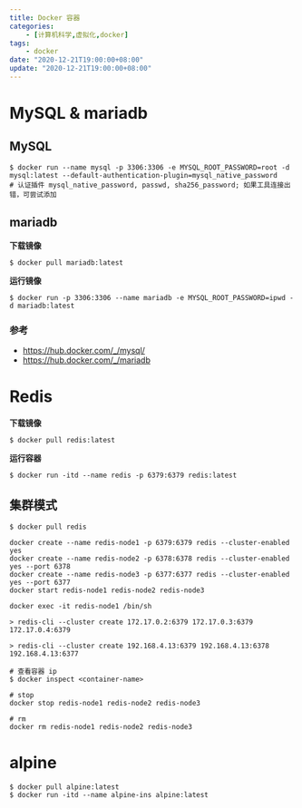 ```yaml
---
title: Docker 容器
categories: 
    - [计算机科学,虚拟化,docker]
tags:
    - docker
date: "2020-12-21T19:00:00+08:00"
update: "2020-12-21T19:00:00+08:00"
---
```


# MySQL & mariadb

## MySQL

```shell
$ docker run --name mysql -p 3306:3306 -e MYSQL_ROOT_PASSWORD=root -d mysql:latest --default-authentication-plugin=mysql_native_password
# 认证插件 mysql_native_password, passwd, sha256_password; 如果工具连接出错，可尝试添加
```

## mariadb

**下载镜像**

```shell
$ docker pull mariadb:latest
```

**运行镜像**

```shell
$ docker run -p 3306:3306 --name mariadb -e MYSQL_ROOT_PASSWORD=ipwd -d mariadb:latest
```

### 参考

- https://hub.docker.com/_/mysql/
- https://hub.docker.com/_/mariadb

# Redis

**下载镜像**

```shell
$ docker pull redis:latest
```

**运行容器**

```shell
$ docker run -itd --name redis -p 6379:6379 redis:latest
```

## 集群模式

```shell
$ docker pull redis

docker create --name redis-node1 -p 6379:6379 redis --cluster-enabled yes
docker create --name redis-node2 -p 6378:6378 redis --cluster-enabled yes --port 6378
docker create --name redis-node3 -p 6377:6377 redis --cluster-enabled yes --port 6377
docker start redis-node1 redis-node2 redis-node3

docker exec -it redis-node1 /bin/sh

> redis-cli --cluster create 172.17.0.2:6379 172.17.0.3:6379 172.17.0.4:6379

> redis-cli --cluster create 192.168.4.13:6379 192.168.4.13:6378 192.168.4.13:6377

# 查看容器 ip
$ docker inspect <container-name>

# stop
docker stop redis-node1 redis-node2 redis-node3

# rm
docker rm redis-node1 redis-node2 redis-node3
```

# alpine

```shell
$ docker pull alpine:latest
$ docker run -itd --name alpine-ins alpine:latest
```

